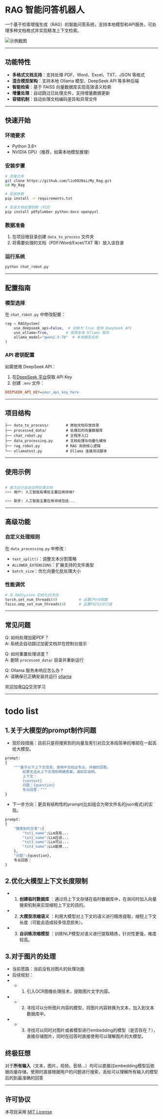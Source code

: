 
# RAG 智能问答机器人

一个基于检索增强生成（RAG）的智能问答系统，支持本地模型和API服务，可处理多种文档格式并实现精准上下文检索。

![示例截图](show_image/robot_show.png)  

---

## 功能特性

- **多格式文档支持**：支持处理 PDF、Word、Excel、TXT、JSON 等格式
- **混合模型架构**：支持本地 Ollama 模型、DeepSeek API 等多种后端
- **智能检索**：基于 FAISS 向量数据库实现高效语义检索
- **增量处理**：自动跳过已处理文件，支持增量数据更新
- **容错机制**：自动处理文档编码差异和异常文件

---

## 快速开始

### 环境要求
- Python 3.8+
- NVIDIA GPU（推荐，如需本地模型推理）

### 安装步骤
```bash
# 克隆仓库
git clone https://github.com/liu9920ai/My_Rag.git
cd My_Rag

# 安装依赖
pip install -r requirements.txt

# 安装文档处理依赖（可选）
pip install pdfplumber python-docx openpyxl
```

### 数据准备
1. 在项目根目录创建 `data_to_process` 文件夹
2. 将需要处理的文档（PDF/Word/Excel/TXT 等）放入该目录

### 运行系统
```bash
python chat_robot.py
```

---

## 配置指南

### 模型选择
在 `chat_robot.py` 中修改配置：
```python
rag = RAGSystem(
    use_deepseek_api=False,  # 切换为 True 使用 DeepSeek API
    use_ollama=True,        # 使用本地 Ollama 服务
    ollama_model="qwen2.5-7b"  # 本地模型名称
)
```

### API 密钥配置
如需使用 DeepSeek API：
1. 在[DeepSeek 平台](https://platform.deepseek.com/)获取 API Key
2. 创建 `.env` 文件：
```ini
DEEPSEEK_API_KEY=your_api_key_here
```

---

## 项目结构
```
├── data_to_process/        # 原始文档存放目录
├── processed_data/         # 处理后的向量数据库
├── chat_robot.py           # 主程序入口
├── data_processing.py      # 文档处理与向量化模块
├── rag_robot.py            # RAG 系统核心逻辑
└── ollamatest.py           # Ollama 连接测试脚本
```

---

## 使用示例
```bash

# 首次运行会自动预处理文档
>>> 用户: 人工智能有哪些主要应用领域?

>>> 助手: 人工智能主要应用领域包括...
```

---

## 高级功能

### 自定义处理规则
在 `data_processing.py` 中修改：
- `text_split()`：调整文本分割策略
- `ALLOWED_EXTENSIONS`：扩展支持的文件类型
- `batch_size`：优化向量化批处理大小

### 性能调优
```python
# 在 RAGSystem 初始化时添加
torch.set_num_threads(4)          # 设置CPU线程数
faiss.omp_set_num_threads(4)      # 设置FAISS并行度
```

---

## 常见问题

Q: 如何处理加密PDF？  
A: 系统会自动跳过加密文档并在控制台提示

Q: 如何重置处理进度？  
A: 删除 `processed_data/` 目录并重新运行

Q: Ollama 服务未响应怎么办？  
A: 请确保已正确安装并运行 [ollama](https://zhuanlan.zhihu.com/p/720546185)

欢迎加我[QQ](https://qm.qq.com/q/fUZH3NVcf6)交流学习

---
# todo list
## 1.关于大模型的prompt制作问题
- 现阶段措施：目前只是将搜索到的向量及索引对应文本段简单的堆砌在一起丢给大模型。
```python
prompt:
{
    """基于以下上下文信息，请用中文给出专业、详细的回答。
        如果无法从上下文得到明确答案，请如实说明。
        上下文：
        {context}
        问题：{question}
        专业回答："""
}
```
- 下一步方向：更具有结构性的prompt(比如组合为带文件名的json格式)的实现。
```python
prompt:
{
    "搜索到的文本":{
        "txt1_name":LLm具有...
        "txt2_name":LLm应该...
        "txt3_name":LLm可以...
        "txt4_name":LLm能够...
    },
    "问题":{question},
    专业回答：
}
```
## 2.优化大模型上下文长度限制
- 1. **创建临时数据库** ：通过将上下文存储在临时数据库中，在询问时加入向量搜索机制来实现缩短上下文的目的。
- 2. **大模型浓缩语义** ：利用大模型对上下文的语义进行精炼提取，缩短上下文长度（可能会造成较多信息损失）。
- 3. **自训练浓缩模型** ：训练NLP模型对语义进行提取精炼，针对性更强，难度较高。
## 3.对于图片的处理
- 当前思路：当前没有对图片的处理功能
- 后续规划：
- - 1. 引入OCR图像处理技术，提取图片文字内容。
- - 2. 寻找可以分析图片内容的模型，将图片内容转换为文本，加入到文本数据库中。
- - 3. 寻找可以同时对图片或者模型进行embedding的模型（是否存在？），直接存储图片，同时在回答时直接使用可以理解图片的大模型。
## 终极狂想
对于<b>所有输入</b>（文本，图片，视频，音频...）均可以直接过embedding模型后依据向量存储，使用时直接根据用户的问题进行搜索，丢给可以理解所有输入的模型后的到最准确的回答

---
## 许可协议
本项目采用 [MIT License](LICENSE)
